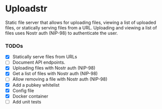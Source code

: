 # Uploadstr
Static file server that allows for uploading files, viewing a list of uploaded files, or statically serving files from a URL. Uploading and viewing a list of files uses Nostr auth (NIP-98) to authenticate the user.

### TODOs
- [x] Statically serve files from URLs
- [ ] Document API endpoints.
- [x] Uploading files with Nostr auth (NIP-98)
- [x] Get a list of files with Nostr auth (NIP-98)
- [ ] Allow removing a file with Nostr auth (NIP-98)
- [x] Add a pubkey whitelist
- [x] Config file
- [x] Docker container
- [ ] Add unit tests
